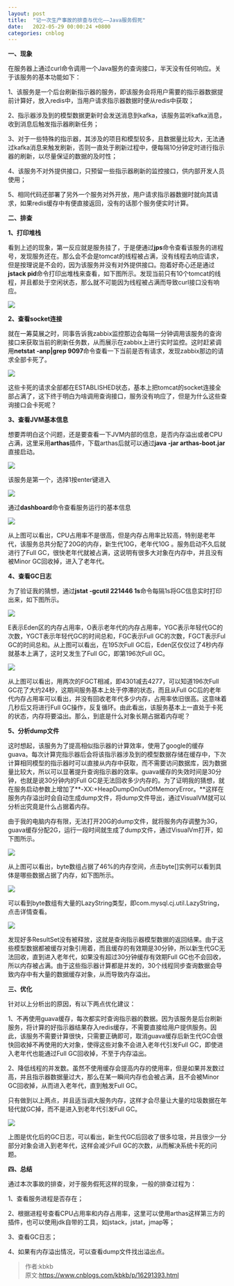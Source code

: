 ```yaml
---
layout: post
title:  "记一次生产事故的排查与优化——Java服务假死"
date:   2022-05-29 00:00:24 +0800
categories: cnblog
---
```

**一、现象**
 
在服务器上通过curl命令调用一个Java服务的查询接口，半天没有任何响应。关于该服务的基本功能如下：
 
1、该服务是一个后台刷新指示器的服务，即该服务会将用户需要的指示器数据提前计算好，放入redis中，当用户请求指示器数据时便从redis中获取；
 
2、指示器涉及到的模型数据更新时会发送消息到kafka，该服务监听kafka消息，收到消息后触发指示器刷新任务；
 
3、对于一些特殊的指示器，其涉及的项目和模型较多，且数据量比较大，无法通过kafka消息来触发刷新，否则一直处于刷新过程中，便每隔10分钟定时进行指示器的刷新，以尽量保证的数据的及时性；
 
4、该服务不对外提供接口，只预留一些指示器刷新的监控接口，供内部开发人员使用；
 
5、相同代码还部署了另外一个服务对外开放，用户请求指示器数据时就向其请求，如果redis缓存中有便直接返回，没有的话那个服务便实时计算。
 
**二、排查**
 
**1、打印堆栈**
 
看到上述的现象，第一反应就是服务挂了，于是便通过**jps**命令查看该服务的进程号，发现服务还在。那么会不会是tomcat的线程被占满，没有线程去响应请求，但是按理说是不会的，因为该服务并没有对外提供接口。抱着好奇心还是通过**jstack pid**命令打印出堆栈来查看，如下图所示。发现当前只有10个tomcat的线程，并且都处于空闲状态，那么就不可能因为线程被占满而导致curl接口没有响应。
 
![](https://img2022.cnblogs.com/blog/1937691/202205/1937691-20220520111224552-1151538055.png)
 
**2、查看socket连接**
 
就在一筹莫展之时，同事告诉我zabbix监控那边会每隔一分钟调用该服务的查询接口来获取当前的刷新任务数，从而展示在zabbix上进行实时监控。这时赶紧调用**netstat -anp|grep 9097**命令查看一下当前是否有请求，发现zabbix那边的请求全部卡死了。
 
![](https://img2022.cnblogs.com/blog/1937691/202205/1937691-20220520105802461-1521197773.png)
 
这些卡死的请求全部都在ESTABLISHED状态，基本上把tomcat的socket连接全部占满了，这下终于明白为啥调用查询接口，服务没有响应了，但是为什么这些查询接口会卡死呢？
 
**3、查看JVM基本信息**
 
想要弄明白这个问题，还是要查看一下JVM内部的信息，是否内存溢出或者CPU占满，这里采用**arthas**插件，下载arthas后就可以通过**java -jar arthas-boot.jar**直接启动。
 
![](https://img2022.cnblogs.com/blog/1937691/202205/1937691-20220520110807290-1982224724.png)
 
该服务是第一个，选择1按enter键进入
 
![](https://img2022.cnblogs.com/blog/1937691/202205/1937691-20220520110847767-1068407900.png)
 
通过**dashboard**命令查看服务运行的基本信息
 
![](https://img2022.cnblogs.com/blog/1937691/202205/1937691-20220520112447333-916596657.png)
 
从上图可以看出，CPU占用率不是很高，但是内存占用率比较高，特别是老年代，该服务总共分配了20G的内存，新生代10G，老年代10G 。服务启动不久后就进行了Full GC，很快老年代就被占满，这说明有很多大对象在内存中，并且没有被Minor GC回收掉，进入了老年代。
 
**4、查看GC日志**
 
为了验证我的猜想，通过**jstat -gcutil 221446 1s**命令每隔1s将GC信息实时打印出来，如下图所示。
 
![](https://img2022.cnblogs.com/blog/1937691/202205/1937691-20220520140053136-343866382.png)
 
E表示Eden区的内存占用率，O表示老年代的内存占用率，YGC表示年轻代GC的次数，YGCT表示年轻代GC的时间总和，FGC表示Full GC的次数，FGCT表示Ful GC的时间总和。从上图可以看出，在195次Full GC后，Eden区仅仅过了4秒内存就基本上满了，这时又发生了Full GC，即第196次Full GC。
 
![](https://img2022.cnblogs.com/blog/1937691/202205/1937691-20220520140312088-396213561.png)
 
从上图可以看出，用两次的FGCT相减，即4301减去4277，可以知道196次Full GC花了大约24秒，这期间服务基本上处于停滞的状态，而且从Full GC后的老年代内存占用率可以看出，并没有回收老年代多少内存，占用率依旧很高。这意味着几秒后又将进行Full GC操作，反复循环。由此看出，该服务基本上一直处于卡死的状态，内存将要溢出。那么，到底是什么对象长期占据着内存呢？
 
**5、分析dump文件**
 
这时想起，该服务为了提高相似指示器的计算效率，使用了google的缓存guava。每次计算完指示器后会将该指示器涉及到的模型数据存储在缓存中，下次计算相同模型的指示器时可以直接从内存中获取，而不需要访问数据库，因为数据量比较大，所以可以显著提升查询指示器的效率。guava缓存的失效时间是30分钟，也就是说30分钟内的Full GC是无法回收多少内存的。为了证明我的猜想，就在服务启动参数上增加了**-XX:+HeapDumpOnOutOfMemoryError。**这样在服务内存溢出时会自动生成dump文件，将dump文件导出，通过VisualVM就可以分析出究竟是什么占据着内存。
 
由于我的电脑内存有限，无法打开20G的dump文件，就将服务内存调整为3G，guava缓存分配2G，运行一段时间就生成了dump文件，通过VisualVm打开，如下图所示。
 
![](https://img2022.cnblogs.com/blog/1937691/202205/1937691-20220521144157081-924414862.png)
 
从上图可以看出，byte数组占据了46%的内存空间，点击byte[]实例可以看到具体是哪些数据占据了内存，如下图所示。
 
![](https://img2022.cnblogs.com/blog/1937691/202205/1937691-20220520150122908-1997169760.png)
 
可以看到byte数组有大量的LazyString类型，即com.mysql.cj.util.LazyString，点击详情查看。
 
![](https://img2022.cnblogs.com/blog/1937691/202205/1937691-20220520152413483-1477398823.png)
 
发现好多ResultSet没有被释放，这就是查询指示器模型数据的返回结果。由于这些模型数据都被缓存对象引用着，而且缓存的有效期是30分钟，所以新生代GC无法回收，直到进入老年代，如果没有超过30分钟缓存有效期Full GC也不会回收，所以内存被占满。由于这些指示器计算都是并发的，30个线程同步查询数据会导致内存中有大量的数据缓存对象，从而导致内存溢出。
 
**三、优化**
 
针对以上分析出的原因，有以下两点优化建议：
 
1、不再使用guava缓存，每次都实时查询指示器的数据。因为该服务是后台刷新服务，将计算的好指示器结果存入redis缓存，不需要直接给用户提供服务。因此，该服务不需要计算很快，只需要正确即可，取消guava缓存后新生代GC会很快回收掉不再使用的大对象，使得这些对象不会进入老年代引发Full GC，即使进入老年代也能通过Full GC回收掉，不至于内存溢出。
 
2、降低线程的并发数。虽然不使用缓存会提高内存的使用率，但是如果并发数过高，并且指示器数据量过大，那么在某一瞬间内存也会被占满，且不会被Minor GC回收掉，从而进入老年代，直到触发Full GC。
 
只有做到以上两点，并且适当调大服务内存，这样才会尽量让大量的垃圾数据在年轻代就GC掉，而不是进入到老年代引发Full GC。
 
![](https://img2022.cnblogs.com/blog/1937691/202205/1937691-20220523165603016-2036418494.png)
 
上图是优化后的GC日志，可以看出，新生代GC后回收了很多垃圾，并且很少一分部分对象会进入到老年代，这样会减少Full GC的次数，从而解决系统卡死的问题。
 
**四、总结**
 
通过本次事故的排查，对于服务假死这样的现象，一般的排查过程为：
 
1、查看服务进程是否存在；
 
2、根据进程号查看CPU占用率和内存占用率，这里可以使用arthas这样第三方的插件，也可以使用jdk自带的工具，如jstack，jstat，jmap等；
 
3、查看GC日志；
 
4、如果有内存溢出情况，可以查看dump文件找出溢出点。
> 作者:kbkb  
> 原文:https://www.cnblogs.com/kbkb/p/16291393.html  
